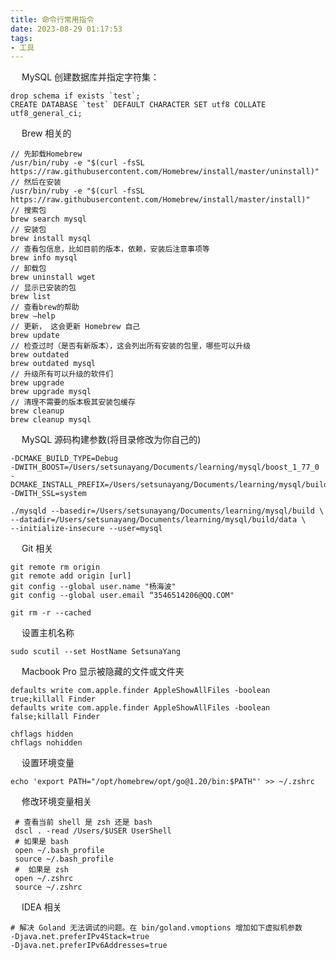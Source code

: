 ```yaml
---
title: 命令行常用指令
date: 2023-08-29 01:17:53
tags:
- 工具
---
```



&ensp;&ensp; MySQL 创建数据库并指定字符集：
```xshell
drop schema if exists `test`;
CREATE DATABASE `test` DEFAULT CHARACTER SET utf8 COLLATE utf8_general_ci;
```

&ensp;&ensp; Brew 相关的

```shell
// 先卸载Homebrew
/usr/bin/ruby -e "$(curl -fsSL https://raw.githubusercontent.com/Homebrew/install/master/uninstall)"
// 然后在安装
/usr/bin/ruby -e "$(curl -fsSL https://raw.githubusercontent.com/Homebrew/install/master/install)"
// 搜索包
brew search mysql
// 安装包
brew install mysql
// 查看包信息，比如目前的版本，依赖，安装后注意事项等
brew info mysql
// 卸载包
brew uninstall wget
// 显示已安装的包
brew list
// 查看brew的帮助
brew –help
// 更新， 这会更新 Homebrew 自己
brew update
// 检查过时（是否有新版本），这会列出所有安装的包里，哪些可以升级
brew outdated
brew outdated mysql
// 升级所有可以升级的软件们
brew upgrade
brew upgrade mysql
// 清理不需要的版本极其安装包缓存
brew cleanup
brew cleanup mysql
```
&ensp;&ensp; MySQL 源码构建参数(将目录修改为你自己的)
```shell
-DCMAKE_BUILD_TYPE=Debug
-DWITH_BOOST=/Users/setsunayang/Documents/learning/mysql/boost_1_77_0
-DCMAKE_INSTALL_PREFIX=/Users/setsunayang/Documents/learning/mysql/build
-DWITH_SSL=system

./mysqld --basedir=/Users/setsunayang/Documents/learning/mysql/build \
--datadir=/Users/setsunayang/Documents/learning/mysql/build/data \
--initialize-insecure --user=mysql
```

&ensp;&ensp; Git 相关
```shell 
git remote rm origin 
git remote add origin [url]
git config --global user.name "杨海波"
git config --global user.email “3546514206@QQ.COM"

git rm -r --cached
```

&ensp;&ensp; 设置主机名称
```shell
sudo scutil --set HostName SetsunaYang
```

&ensp;&ensp; Macbook Pro 显示被隐藏的文件或文件夹
```shell
defaults write com.apple.finder AppleShowAllFiles -boolean true;killall Finder 
defaults write com.apple.finder AppleShowAllFiles -boolean false;killall Finder

chflags hidden
chflags nohidden
```

&ensp;&ensp; 设置环境变量
```shell
echo 'export PATH="/opt/homebrew/opt/go@1.20/bin:$PATH"' >> ~/.zshrc
```

&ensp;&ensp; 修改环境变量相关
```shell
 # 查看当前 shell 是 zsh 还是 bash
 dscl . -read /Users/$USER UserShell
 # 如果是 bash
 open ~/.bash_profile
 source ~/.bash_profile
 #  如果是 zsh
 open ~/.zshrc 
 source ~/.zshrc
```

&ensp;&ensp; IDEA 相关
```shell
# 解决 Goland 无法调试的问题。在 bin/goland.vmoptions 增加如下虚拟机参数
-Djava.net.preferIPv4Stack=true
-Djava.net.preferIPv6Addresses=true
```


